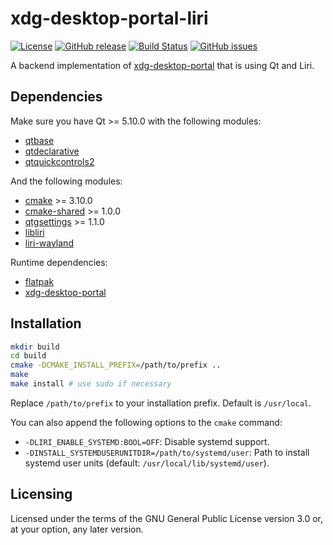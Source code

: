 xdg-desktop-portal-liri
=======================

[![License](https://img.shields.io/badge/license-GPLv3.0-blue.svg)](https://www.gnu.org/licenses/gpl-3.0.html)
[![GitHub release](https://img.shields.io/github/release/lirios/xdg-desktop-portal-liri.svg)](https://github.com/lirios/xdg-desktop-portal-liri)
[![Build Status](https://travis-ci.org/lirios/xdg-desktop-portal-liri.svg?branch=develop)](https://travis-ci.org/lirios/xdg-desktop-portal-liri)
[![GitHub issues](https://img.shields.io/github/issues/lirios/xdg-desktop-portal-liri.svg)](https://github.com/lirios/xdg-desktop-portal-liri/issues)

A backend implementation of [xdg-desktop-portal](https://github.com/flatpak/xdg-desktop-portal)
that is using Qt and Liri.

## Dependencies

Make sure you have Qt >= 5.10.0 with the following modules:

 * [qtbase](http://code.qt.io/cgit/qt/qtbase.git)
 * [qtdeclarative](http://code.qt.io/cgit/qt/qtdeclarative.git)
 * [qtquickcontrols2](http://code.qt.io/cgit/qt/qtquickcontrols2.git)

And the following modules:

 * [cmake](https://gitlab.kitware.com/cmake/cmake) >= 3.10.0
 * [cmake-shared](https://github.com/lirios/cmake-shared.git) >= 1.0.0
 * [qtgsettings](https://github.com/lirios/qtgsettings) >= 1.1.0
 * [libliri](https://github.com/lirios/libliri.git)
 * [liri-wayland](https://github.com/lirios/wayland.git)

Runtime dependencies:

 * [flatpak](https://github.com/flatpak/flatpak)
 * [xdg-desktop-portal](https://github.com/flatpak/xdg-desktop-portal)

## Installation

```sh
mkdir build
cd build
cmake -DCMAKE_INSTALL_PREFIX=/path/to/prefix ..
make
make install # use sudo if necessary
```

Replace `/path/to/prefix` to your installation prefix.
Default is `/usr/local`.

You can also append the following options to the `cmake` command:

 * `-DLIRI_ENABLE_SYSTEMD:BOOL=OFF`: Disable systemd support.
 * `-DINSTALL_SYSTEMDUSERUNITDIR=/path/to/systemd/user`: Path to install systemd user units (default: `/usr/local/lib/systemd/user`).

## Licensing

Licensed under the terms of the GNU General Public License version 3.0 or,
at your option, any later version.
